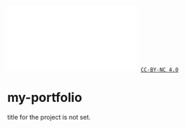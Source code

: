 ![CC-BY-NC 4.0](license.md)
[`CC-BY-NC 4.0`]( https://creativecommons.org/licenses/by-nc/4.0/)

# my-portfolio
title for the project is not set.

